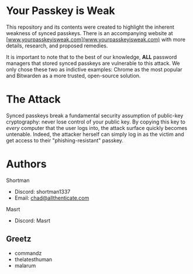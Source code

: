 # Your Passkey is Weak

This repository and its contents were created to highlight the inherent weakness of synced passkeys.  There is an accompanying website at [www.yourpasskeyisweak.com](www.yourpasskeyisweak.com) with more details, research, and proposed remedies.

It is important to note that to the best of our knowledge, **ALL** password managers that stored synced passkeys are vulnerable to this attack. We only chose these two as indictive examples: Chrome as the most popular and Bitwarden as a more trusted, open-source solution.

# The Attack
Synced passkeys break a fundamental security assumption of public-key cryptography: never lose control of your public key. By copying this key to *every* computer that the user logs into, the attack surface quickly becomes untenable. Indeed, the attacker herself can simply log in as the victim and get access to their "phishing-resistant" passkey.


# Authors
Shortman
* Discord: shortman1337
* Email: chad@allthenticate.com

Masrt
* Discord: Masrt

## Greetz
* commandz
* thelatesthuman
* malarum
